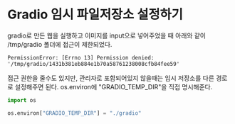 # Gradio 임시 파일저장소 설정하기

gradio로 만든 웹을 실행하고 이미지를 input으로 넣어주었을 때 아래와 같이 /tmp/gradio 폴더에 접근이 제한되었다.

```PermissionError: [Errno 13] Permission denied: '/tmp/gradio/1431b381eb884e1b70a58761238008cfb84fee59'```

접근 권한을 줄수도 있지만, 관리자로 포함되어있지 않을때는 임시 저장소를 다른 경로로 설정해주면 된다.
os.environ에 "GRADIO_TEMP_DIR"을 직접 명시해준다.

```python
import os

os.environ["GRADIO_TEMP_DIR"] = "./gradio"
```
